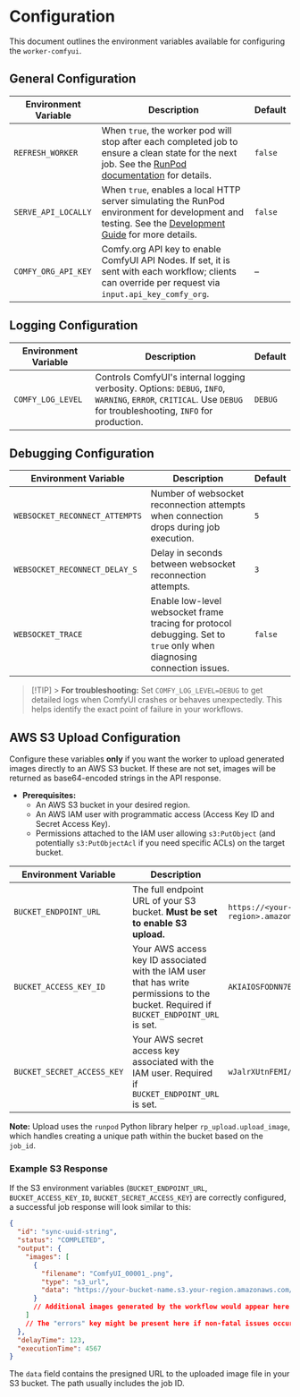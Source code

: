 # Configuration

This document outlines the environment variables available for configuring the `worker-comfyui`.

## General Configuration

| Environment Variable | Description                                                                                                                                                                                                                  | Default |
| -------------------- | ---------------------------------------------------------------------------------------------------------------------------------------------------------------------------------------------------------------------------- | ------- |
| `REFRESH_WORKER`     | When `true`, the worker pod will stop after each completed job to ensure a clean state for the next job. See the [RunPod documentation](https://docs.runpod.io/docs/handler-additional-controls#refresh-worker) for details. | `false` |
| `SERVE_API_LOCALLY`  | When `true`, enables a local HTTP server simulating the RunPod environment for development and testing. See the [Development Guide](development.md#local-api) for more details.                                              | `false` |
| `COMFY_ORG_API_KEY`  | Comfy.org API key to enable ComfyUI API Nodes. If set, it is sent with each workflow; clients can override per request via `input.api_key_comfy_org`.                                                                        | –       |

## Logging Configuration

| Environment Variable | Description                                                                                                                                                      | Default |
| -------------------- | ---------------------------------------------------------------------------------------------------------------------------------------------------------------- | ------- |
| `COMFY_LOG_LEVEL`    | Controls ComfyUI's internal logging verbosity. Options: `DEBUG`, `INFO`, `WARNING`, `ERROR`, `CRITICAL`. Use `DEBUG` for troubleshooting, `INFO` for production. | `DEBUG` |

## Debugging Configuration

| Environment Variable           | Description                                                                                                            | Default |
| ------------------------------ | ---------------------------------------------------------------------------------------------------------------------- | ------- |
| `WEBSOCKET_RECONNECT_ATTEMPTS` | Number of websocket reconnection attempts when connection drops during job execution.                                  | `5`     |
| `WEBSOCKET_RECONNECT_DELAY_S`  | Delay in seconds between websocket reconnection attempts.                                                              | `3`     |
| `WEBSOCKET_TRACE`              | Enable low-level websocket frame tracing for protocol debugging. Set to `true` only when diagnosing connection issues. | `false` |

> [!TIP] > **For troubleshooting:** Set `COMFY_LOG_LEVEL=DEBUG` to get detailed logs when ComfyUI crashes or behaves unexpectedly. This helps identify the exact point of failure in your workflows.

## AWS S3 Upload Configuration

Configure these variables **only** if you want the worker to upload generated images directly to an AWS S3 bucket. If these are not set, images will be returned as base64-encoded strings in the API response.

- **Prerequisites:**
  - An AWS S3 bucket in your desired region.
  - An AWS IAM user with programmatic access (Access Key ID and Secret Access Key).
  - Permissions attached to the IAM user allowing `s3:PutObject` (and potentially `s3:PutObjectAcl` if you need specific ACLs) on the target bucket.

| Environment Variable       | Description                                                                                                                             | Example                                                    |
| -------------------------- | --------------------------------------------------------------------------------------------------------------------------------------- | ---------------------------------------------------------- |
| `BUCKET_ENDPOINT_URL`      | The full endpoint URL of your S3 bucket. **Must be set to enable S3 upload.**                                                           | `https://<your-bucket-name>.s3.<aws-region>.amazonaws.com` |
| `BUCKET_ACCESS_KEY_ID`     | Your AWS access key ID associated with the IAM user that has write permissions to the bucket. Required if `BUCKET_ENDPOINT_URL` is set. | `AKIAIOSFODNN7EXAMPLE`                                     |
| `BUCKET_SECRET_ACCESS_KEY` | Your AWS secret access key associated with the IAM user. Required if `BUCKET_ENDPOINT_URL` is set.                                      | `wJalrXUtnFEMI/K7MDENG/bPxRfiCYEXAMPLEKEY`                 |

**Note:** Upload uses the `runpod` Python library helper `rp_upload.upload_image`, which handles creating a unique path within the bucket based on the `job_id`.

### Example S3 Response

If the S3 environment variables (`BUCKET_ENDPOINT_URL`, `BUCKET_ACCESS_KEY_ID`, `BUCKET_SECRET_ACCESS_KEY`) are correctly configured, a successful job response will look similar to this:

```json
{
  "id": "sync-uuid-string",
  "status": "COMPLETED",
  "output": {
    "images": [
      {
        "filename": "ComfyUI_00001_.png",
        "type": "s3_url",
        "data": "https://your-bucket-name.s3.your-region.amazonaws.com/sync-uuid-string/ComfyUI_00001_.png"
      }
      // Additional images generated by the workflow would appear here
    ]
    // The "errors" key might be present here if non-fatal issues occurred
  },
  "delayTime": 123,
  "executionTime": 4567
}
```

The `data` field contains the presigned URL to the uploaded image file in your S3 bucket. The path usually includes the job ID.
